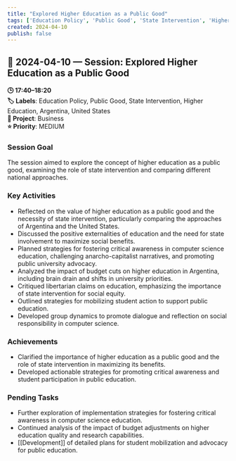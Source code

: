 ```yaml
---
title: "Explored Higher Education as a Public Good"
tags: ['Education Policy', 'Public Good', 'State Intervention', 'Higher Education', 'Argentina', 'United States']
created: 2024-04-10
publish: false
---
```


## 📅 2024-04-10 — Session: Explored Higher Education as a Public Good

**🕒 17:40–18:20**  
**🏷️ Labels**: Education Policy, Public Good, State Intervention, Higher Education, Argentina, United States  
**📂 Project**: Business  
**⭐ Priority**: MEDIUM  


### Session Goal
The session aimed to explore the concept of higher education as a public good, examining the role of state intervention and comparing different national approaches.

### Key Activities
- Reflected on the value of higher education as a public good and the necessity of state intervention, particularly comparing the approaches of Argentina and the United States.
- Discussed the positive externalities of education and the need for state involvement to maximize social benefits.
- Planned strategies for fostering critical awareness in computer science education, challenging anarcho-capitalist narratives, and promoting public university advocacy.
- Analyzed the impact of budget cuts on higher education in Argentina, including brain drain and shifts in university priorities.
- Critiqued libertarian claims on education, emphasizing the importance of state intervention for social equity.
- Outlined strategies for mobilizing student action to support public education.
- Developed group dynamics to promote dialogue and reflection on social responsibility in computer science.

### Achievements
- Clarified the importance of higher education as a public good and the role of state intervention in maximizing its benefits.
- Developed actionable strategies for promoting critical awareness and student participation in public education.

### Pending Tasks
- Further exploration of implementation strategies for fostering critical awareness in computer science education.
- Continued analysis of the impact of budget adjustments on higher education quality and research capabilities.
- [[Development]] of detailed plans for student mobilization and advocacy for public education.
